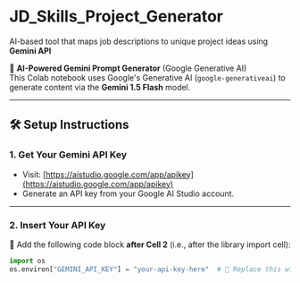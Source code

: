 # JD_Skills_Project_Generator

AI-based tool that maps job descriptions to unique project ideas using **Gemini API**

🤖 **AI-Powered Gemini Prompt Generator** (Google Generative AI)  
This Colab notebook uses Google's Generative AI (`google-generativeai`) to generate content via the **Gemini 1.5 Flash** model.

---

## 🛠️ Setup Instructions

### 1. Get Your Gemini API Key
- Visit: [https://aistudio.google.com/app/apikey](https://aistudio.google.com/app/apikey)  
- Generate an API key from your Google AI Studio account.

---

### 2. Insert Your API Key
📌 Add the following code block **after Cell 2** (i.e., after the library import cell):

```python
import os
os.environ["GEMINI_API_KEY"] = "your-api-key-here"  # 🔑 Replace this with your actual Gemini API key


